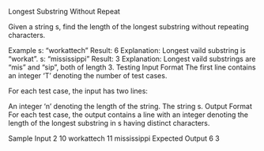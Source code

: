 Longest Substring Without Repeat


Given a string s, find the length of the longest substring without repeating characters.

Example
s: “workattech”
Result: 6
Explanation: Longest vaild substring is “workat”.
s: “mississippi”
Result: 3
Explanation: Longest vaild substrings are “mis” and “sip”, both of length 3.
Testing
Input Format
The first line contains an integer ‘T’ denoting the number of test cases.

For each test case, the input has two lines:

An integer ‘n’ denoting the length of the string.
The string s.
Output Format
For each test case, the output contains a line with an integer denoting the length of the longest substring in s having distinct characters.

Sample Input
2
10
workattech
11
mississippi
Expected Output
6
3